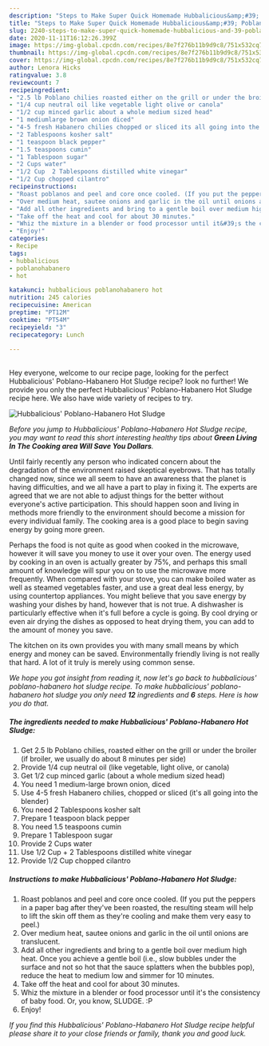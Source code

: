 ```yaml
---
description: "Steps to Make Super Quick Homemade Hubbalicious&amp;#39; Poblano-Habanero Hot Sludge"
title: "Steps to Make Super Quick Homemade Hubbalicious&amp;#39; Poblano-Habanero Hot Sludge"
slug: 2240-steps-to-make-super-quick-homemade-hubbalicious-and-39-poblano-habanero-hot-sludge
date: 2020-11-11T16:12:26.399Z
image: https://img-global.cpcdn.com/recipes/8e7f276b11b9d9c8/751x532cq70/hubbalicious-poblano-habanero-hot-sludge-recipe-main-photo.jpg
thumbnail: https://img-global.cpcdn.com/recipes/8e7f276b11b9d9c8/751x532cq70/hubbalicious-poblano-habanero-hot-sludge-recipe-main-photo.jpg
cover: https://img-global.cpcdn.com/recipes/8e7f276b11b9d9c8/751x532cq70/hubbalicious-poblano-habanero-hot-sludge-recipe-main-photo.jpg
author: Lenora Hicks
ratingvalue: 3.8
reviewcount: 7
recipeingredient:
- "2.5 lb Poblano chilies roasted either on the grill or under the broiler if broiler we usually do about 8 minutes per side"
- "1/4 cup neutral oil like vegetable light olive or canola"
- "1/2 cup minced garlic about a whole medium sized head"
- "1 mediumlarge brown onion diced"
- "4-5 fresh Habanero chilies chopped or sliced its all going into the blender"
- "2 Tablespoons kosher salt"
- "1 teaspoon black pepper"
- "1.5 teaspoons cumin"
- "1 Tablespoon sugar"
- "2 Cups water"
- "1/2 Cup  2 Tablespoons distilled white vinegar"
- "1/2 Cup chopped cilantro"
recipeinstructions:
- "Roast poblanos and peel and core once cooled. (If you put the peppers in a paper bag after they&#39;ve been roasted, the resulting steam will help to lift the skin off them as they&#39;re cooling and make them very easy to peel.)"
- "Over medium heat, sautee onions and garlic in the oil until onions are translucent."
- "Add all other ingredients and bring to a gentle boil over medium high heat. Once you achieve a gentle boil (i.e., slow bubbles under the surface and not so hot that the sauce splatters when the bubbles pop), reduce the heat to medium low and simmer for 10 minutes."
- "Take off the heat and cool for about 30 minutes."
- "Whiz the mixture in a blender or food processor until it&#39;s the consistency of baby food. Or, you know, SLUDGE. :P"
- "Enjoy!"
categories:
- Recipe
tags:
- hubbalicious
- poblanohabanero
- hot

katakunci: hubbalicious poblanohabanero hot 
nutrition: 245 calories
recipecuisine: American
preptime: "PT12M"
cooktime: "PT54M"
recipeyield: "3"
recipecategory: Lunch

---
```

<br>
Hey everyone, welcome to our recipe page, looking for the perfect Hubbalicious&#39; Poblano-Habanero Hot Sludge recipe? look no further! We provide you only the perfect Hubbalicious&#39; Poblano-Habanero Hot Sludge recipe here. We also have wide variety of recipes to try.
<br>


![Hubbalicious&#39; Poblano-Habanero Hot Sludge](https://img-global.cpcdn.com/recipes/8e7f276b11b9d9c8/751x532cq70/hubbalicious-poblano-habanero-hot-sludge-recipe-main-photo.jpg)

<i>Before you jump to Hubbalicious&#39; Poblano-Habanero Hot Sludge recipe, you may want to read this short interesting healthy tips about 
<strong>Green Living In The Cooking area Will Save You Dollars</strong>.</i>
</br>

Until fairly recently any person who indicated concern about the degradation of the environment raised skeptical eyebrows. That has totally changed now, since we all seem to have an awareness that the planet is having difficulties, and we all have a part to play in fixing it. The experts are agreed that we are not able to adjust things for the better without everyone's active participation. This should happen soon and living in methods more friendly to the environment should become a mission for every individual family. The cooking area is a good place to begin saving energy by going more green.

Perhaps the food is not quite as good when cooked in the microwave, however it will save you money to use it over your oven. The energy used by cooking in an oven is actually greater by 75%, and perhaps this small amount of knowledge will spur you on to use the microwave more frequently. When compared with your stove, you can make boiled water as well as steamed vegetables faster, and use a great deal less energy, by using countertop appliances. You might believe that you save energy by washing your dishes by hand, however that is not true. A dishwasher is particularly effective when it's full before a cycle is going. By cool drying or even air drying the dishes as opposed to heat drying them, you can add to the amount of money you save.

The kitchen on its own provides you with many small means by which energy and money can be saved. Environmentally friendly living is not really that hard. A lot of it truly is merely using common sense.


<i>We hope you got insight from reading it, now let's go back to hubbalicious&#39; poblano-habanero hot sludge recipe. To make hubbalicious&#39; poblano-habanero hot sludge you only need <strong>12</strong> ingredients and <strong>6</strong> steps. Here is how you do that.
</i>

##### The ingredients needed to make Hubbalicious&#39; Poblano-Habanero Hot Sludge:

1. Get 2.5 lb Poblano chilies, roasted either on the grill or under the broiler (if broiler, we usually do about 8 minutes per side)
1. Provide 1/4 cup neutral oil (like vegetable, light olive, or canola)
1. Get 1/2 cup minced garlic (about a whole medium sized head)
1. You need 1 medium-large brown onion, diced
1. Use 4-5 fresh Habanero chilies, chopped or sliced (it&#39;s all going into the blender)
1. You need 2 Tablespoons kosher salt
1. Prepare 1 teaspoon black pepper
1. You need 1.5 teaspoons cumin
1. Prepare 1 Tablespoon sugar
1. Provide 2 Cups water
1. Use 1/2 Cup + 2 Tablespoons distilled white vinegar
1. Provide 1/2 Cup chopped cilantro


##### Instructions to make Hubbalicious&#39; Poblano-Habanero Hot Sludge:

1. Roast poblanos and peel and core once cooled. (If you put the peppers in a paper bag after they&#39;ve been roasted, the resulting steam will help to lift the skin off them as they&#39;re cooling and make them very easy to peel.)
1. Over medium heat, sautee onions and garlic in the oil until onions are translucent.
1. Add all other ingredients and bring to a gentle boil over medium high heat. Once you achieve a gentle boil (i.e., slow bubbles under the surface and not so hot that the sauce splatters when the bubbles pop), reduce the heat to medium low and simmer for 10 minutes.
1. Take off the heat and cool for about 30 minutes.
1. Whiz the mixture in a blender or food processor until it&#39;s the consistency of baby food. Or, you know, SLUDGE. :P
1. Enjoy!


<i>If you find this Hubbalicious&#39; Poblano-Habanero Hot Sludge recipe helpful please share it to your close friends or family, thank you and good luck.</i>
